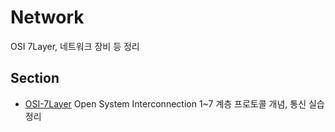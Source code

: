 # Network

OSI 7Layer, 네트워크 장비 등 정리



## Section

- [OSI-7Layer](./OSI-7Layer) Open System Interconnection 1~7 계층 프로토콜 개념, 통신 실습 정리
